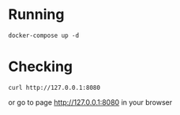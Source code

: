 # Running

```
docker-compose up -d

```

# Checking
```
curl http://127.0.0.1:8080

```
or go to page http://127.0.0.1:8080 in your browser

